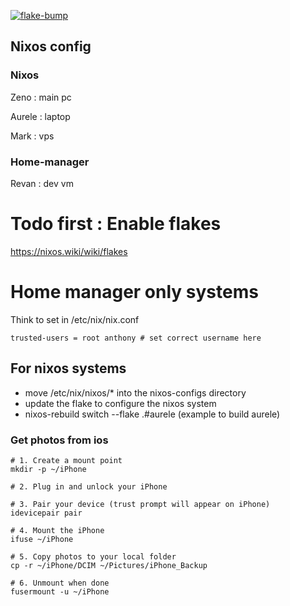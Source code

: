 [![flake-bump](https://github.com/dat-Antho/nixos-config/actions/workflows/flake-bump.yml/badge.svg?branch=master)](https://github.com/dat-Antho/nixos-config/actions/workflows/flake-bump.yml)

## Nixos config

### Nixos 
Zeno : main pc

Aurele : laptop 

Mark : vps
### Home-manager


Revan : dev vm


# Todo first : Enable flakes

https://nixos.wiki/wiki/flakes


# Home manager only systems

Think to set in /etc/nix/nix.conf
```
trusted-users = root anthony # set correct username here
```


## For nixos systems

- move /etc/nix/nixos/* into the nixos-configs directory
- update the flake to configure the nixos system
- nixos-rebuild switch --flake .#aurele (example to build aurele)


### Get photos from ios 
```
# 1. Create a mount point
mkdir -p ~/iPhone

# 2. Plug in and unlock your iPhone

# 3. Pair your device (trust prompt will appear on iPhone)
idevicepair pair

# 4. Mount the iPhone
ifuse ~/iPhone

# 5. Copy photos to your local folder
cp -r ~/iPhone/DCIM ~/Pictures/iPhone_Backup

# 6. Unmount when done
fusermount -u ~/iPhone

